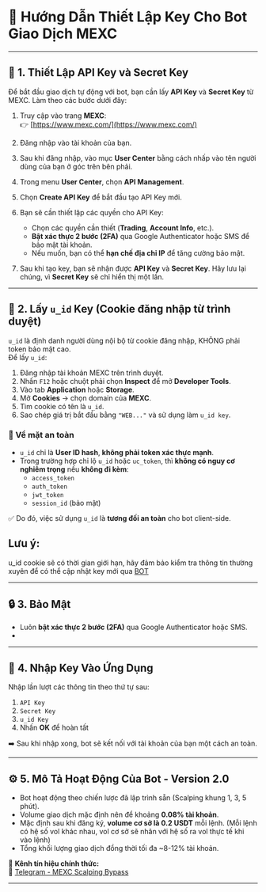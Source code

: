 # 📘 Hướng Dẫn Thiết Lập Key Cho Bot Giao Dịch MEXC

---

## 🔑 1. Thiết Lập API Key và Secret Key

Để bắt đầu giao dịch tự động với bot, bạn cần lấy **API Key** và **Secret Key** từ MEXC. Làm theo các bước dưới đây:

1. Truy cập vào trang **MEXC**:  
   👉 [https://www.mexc.com/](https://www.mexc.com/)

2. Đăng nhập vào tài khoản của bạn.

3. Sau khi đăng nhập, vào mục **User Center** bằng cách nhấp vào tên người dùng của bạn ở góc trên bên phải.

4. Trong menu **User Center**, chọn **API Management**.

5. Chọn **Create API Key** để bắt đầu tạo API Key mới.

6. Bạn sẽ cần thiết lập các quyền cho API Key:
   - Chọn các quyền cần thiết (**Trading**, **Account Info**, etc.).
   - **Bật xác thực 2 bước (2FA)** qua Google Authenticator hoặc SMS để bảo mật tài khoản.
   - Nếu muốn, bạn có thể **hạn chế địa chỉ IP** để tăng cường bảo mật.

7. Sau khi tạo key, bạn sẽ nhận được **API Key** và **Secret Key**. Hãy lưu lại chúng, vì **Secret Key** sẽ chỉ hiển thị một lần.


---

## 🍪 2. Lấy `u_id` Key (Cookie đăng nhập từ trình duyệt)

`u_id` là định danh người dùng nội bộ từ cookie đăng nhập, KHÔNG phải token bảo mật cao.  
Để lấy `u_id`:

1. Đăng nhập tài khoản MEXC trên trình duyệt.
2. Nhấn `F12` hoặc chuột phải chọn **Inspect** để mở **Developer Tools**.
3. Vào tab **Application** hoặc **Storage**.
4. Mở **Cookies** → chọn domain của **MEXC**.
5. Tìm cookie có tên là `u_id`.
6. Sao chép giá trị bắt đầu bằng `"WEB..."` và sử dụng làm `u_id key`.

### 🔐 Về mặt an toàn

- `u_id` chỉ là **User ID hash**, **không phải token xác thực mạnh**.
- Trong trường hợp chỉ lộ `u_id` hoặc `uc_token`, thì **không có nguy cơ nghiêm trọng** nếu **không đi kèm**:
  - `access_token`
  - `auth_token`
  - `jwt_token`
  - `session_id` (bảo mật)

✅ Do đó, việc sử dụng `u_id` là **tương đối an toàn** cho bot client-side.

## Lưu ý:
u_id cookie sẽ có thời gian giới hạn, hãy đảm bảo kiểm tra thông tin thường xuyên để có thể cập nhật key mới qua [BOT](https://t.me/sot_mexc_global_auto_trade_bot)


---

## 🔒 3. Bảo Mật

- Luôn **bật xác thực 2 bước (2FA)** qua Google Authenticator hoặc SMS.
- 
---

## 🧩 4. Nhập Key Vào Ứng Dụng

Nhập lần lượt các thông tin theo thứ tự sau:

1. `API Key`
2. `Secret Key`
3. `u_id Key`
4. Nhấn **OK** để hoàn tất

➡️ Sau khi nhập xong, bot sẽ kết nối với tài khoản của bạn một cách an toàn.

---

## ⚙️ 5. Mô Tả Hoạt Động Của Bot - Version 2.0

- Bot hoạt động theo chiến lược đã lập trình sẵn (Scalping khung 1, 3, 5 phút).
- Volume giao dịch mặc định nên để khoảng **0.08% tài khoản**.
- Mặc định sau khi đăng ký, **volume cơ sở là 0.2 USDT** mỗi lệnh. (Mỗi lệnh có hệ số vol khác nhau, vol cơ sở sẽ nhân với hệ số ra vol thực tế khi vào lệnh)
- Tổng khối lượng giao dịch đồng thời tối đa ~8-12% tài khoản.

📢 **Kênh tín hiệu chính thức:**  
🔗 [Telegram - MEXC Scalping Bypass](https://t.me/sotcforme)

---
